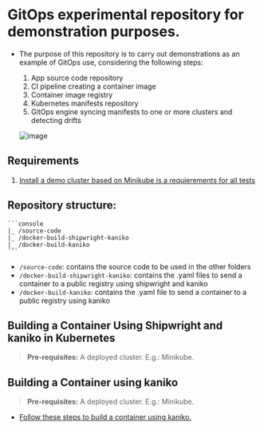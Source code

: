 # GitOps experimental repository for demonstration purposes.

- The purpose of this repository is to carry out demonstrations as an example of GitOps use, considering the following steps:

    1. App source code repository
    2. CI pipeline creating a container image
	3. Container image registry
	4. Kubernetes manifests repository
    5. GitOps engine syncing manifests to one or more clusters and detecting drifts

    ![image](https://user-images.githubusercontent.com/6643905/220208966-654a7cde-d638-4960-ab13-cdf9f112cefd.png)

## Requirements

1. [Install a demo cluster based on Minikube is a requierements for all tests](./documentation/minikube.md)

## Repository structure:

    ```console
    |_ /source-code
    |_ /docker-build-shipwright-kaniko
    |_ /docker-build-kaniko
    ```

   - `/source-code`: contains the source code to be used in the other folders
   - `/docker-build-shipwright-kaniko`: contains the .yaml files to send a container to a public registry using shipwright and kaniko
   - `/docker-build-kaniko`: contains the .yaml file to send a container to a public registry using kaniko 

## Building a Container Using Shipwright and kaniko in Kubernetes

   > **Pre-requisites:** A deployed cluster. E.g.: Minikube.

## Building a Container using kaniko

   > **Pre-requisites:** A deployed cluster. E.g.: Minikube.

   - [Follow these steps to build a container using kaniko.](./documentation/docker-build-kaniko.md)